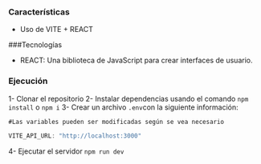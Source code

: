 ### Características

- Uso de VITE + REACT

###Tecnologías

- REACT: Una biblioteca de JavaScript para crear interfaces de usuario.

###  Ejecución

1- Clonar el repositorio
2- Instalar dependencias usando el comando `npm install` o `npm i`
3- Crear un archivo `.env`con la siguiente información:
```javascript
#Las variables pueden ser modificadas según se vea necesario

VITE_API_URL: "http://localhost:3000"
```
4- Ejecutar el servidor `npm run dev`